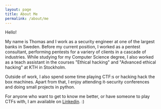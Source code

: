 ```yaml
---
layout: page
title: About Me
permalink: /about/me
---
```


Hello!

My name is Thomas and I work as a security engineer at one of the largest banks in Sweden. Before my current position, I worked as a pentest consultant, performing pentests for a variery of clients in a cascade of industries. While studying for my Computer Science degree, I also worked as a teach assistant in the courses "Ethical hacking" and "Advanced ethical hacking" at KTH in Stockholm. 

Outside of work, I also spend some time playing CTF:s or hacking hack the box machines. Apart from that, I enjoy attending it-security conferences and doing small projects in python.

For anyone who want to get to know me better, or have someone to play CTFs with, I am available on [Linkedin](https://se.linkedin.com/in/thomas-peterson-sweden). :)


